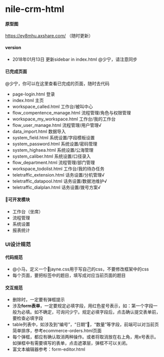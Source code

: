 # nile-crm-html

#### 原型图
https://ey8mhu.axshare.com/    （随时更新）

#### version
- 2018年01月13日 更新sidebar in index.html @少宁，请注意同步 

#### 已完成页面
@少宁，你可以在这里查看已完成的页面，随时去代码
- page-login.html	登录
- index.html		主页
- workspace_called.html		工作台/被叫中心
- flow_compentence_manage.html 流程管理/角色与权限管理
- workspace_my_workspace.html	工作台/我的工作台
- flow_user_manage.html	流程管理/用户管理√
- data_import.html  数据导入
- system_field.html  系统设置/字段模板设置
- system_password.html  系统设置/密码管理
- system_highsea.html  系统设置/公海管理
- system_caliber.html  系统设置/口径录入
- flow_department.html  流程管理/部门管理
- workspace_todolist.html  工作台/我的待办任务
- teletraffic_extension.html  话务设置/分机管理√
- teletraffic_datapool.html  话务设置/数据池维护√
- teletraffic_dialplan.html  话务设置/拨号方案√


#### 可开发模块
- 工作台（坐席）
- 流程管理
- 系统设置
- 报表统计

### UI设计规范
#### 代码规范
- @小马，定义一个jayne.css用于写自己的css，不要修改框架中的css
- 每个页面，要把<title></title>标签中的题目，填写成对应当前页面的题目
#### 交互规范
- 删除时，一定要有弹框提示
- 涉及**form表单**，一定要规定必填字段，用红色星号表示，如：第一个字段一般为必填。如不确定，可询问少宁。规定必填字段后，点击确认提交表单前，要检查必填字段
- table列表中，如涉及到“编号”，“日期”，“数量”等字段，前端可以对当前页简单排序，参考ecommerce-orders.html页面
- 每个弹框，都应有确认取消两种操作。或者将取消放在右上角，用x号表示。如弹框中有需要填写的表单，点击遮罩层，弹框不可以关闭。
- 富文本编辑器参考：form-editor.html
